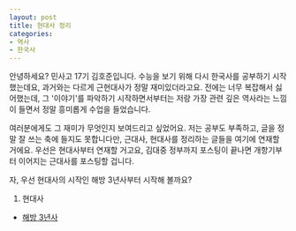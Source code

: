 ```yaml
---
layout: post
title: 현대사 정리
categories:
- 역사
- 한국사
---
```


안녕하세요? 민사고 17기 김호준입니다. 수능을 보기 위해 다시 한국사를 공부하기 시작했는데요, 과거와는 다르게 근현대사가 정말 재미있더라고요. 전에는 너무 복잡해서 싫어했는데, 그 '이야기'를 파악하기 시작하면서부터는 저랑 가장 관련 깊은 역사라는 느낌이 들면서 정말 흥미롭게 수업을 들었습니다.

여러분에게도 그 재미가 무엇인지 보여드리고 싶었어요. 저는 공부도 부족하고, 글을 정말 잘 쓰는 축에 들지도 못합니다만, 근대사, 현대사를 정리하는 글들을 여기에 연재할 거에요. 우선은 현대사부터 연재할 거고요, 김대중 정부까지 포스팅이 끝나면 개항기부터 이어지는 근대사를 포스팅할 겁니다. 

자, 우선 현대사의 시작인 해방 3년사부터 시작해 볼까요?

1. 현대사
  + [해방 3년사](https://hojunester.github.io/%EC%97%AD%EC%82%AC/%ED%95%9C%EA%B5%AD%EC%82%AC/2014/09/03/1_%ED%95%B4%EB%B0%A93%EB%85%84%EC%82%AC/)